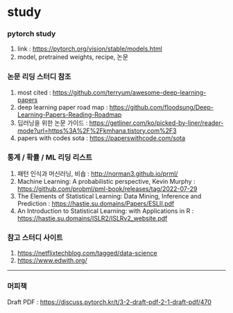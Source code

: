 # study

### pytorch study
1) link : https://pytorch.org/vision/stable/models.html
2) model, pretrained weights, recipe, 논문

### 논문 리딩 스터디 참조
1) most cited : https://github.com/terryum/awesome-deep-learning-papers
2) deep learning paper road map : https://github.com/floodsung/Deep-Learning-Papers-Reading-Roadmap
3) 딥러닝을 위한 논문 가이드 : https://getliner.com/ko/picked-by-liner/reader-mode?url=https%3A%2F%2Fkmhana.tistory.com%2F3
4) papers with codes sota : https://paperswithcode.com/sota

### 통계 / 확률 / ML 리딩 리스트
1) 패턴 인식과 머신러닝, 비숍 : http://norman3.github.io/prml/
2) Machine Learning: A probabilistic perspective, Kevin Murphy : https://github.com/probml/pml-book/releases/tag/2022-07-29
3) The Elements of Statistical Learning: Data Mining, Inference and Prediction : https://hastie.su.domains/Papers/ESLII.pdf
4) An Introduction to Statistical Learning: with Applications in R : https://hastie.su.domains/ISLR2/ISLRv2_website.pdf

### 참고 스터디 사이트
1) https://netflixtechblog.com/tagged/data-science
2) https://www.edwith.org/

---
### 머피책
Draft PDF : https://discuss.pytorch.kr/t/3-2-draft-pdf-2-1-draft-pdf/470
